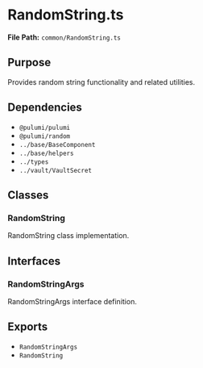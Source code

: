# RandomString.ts

**File Path:** `common/RandomString.ts`

## Purpose

Provides random string functionality and related utilities.

## Dependencies

- `@pulumi/pulumi`
- `@pulumi/random`
- `../base/BaseComponent`
- `../base/helpers`
- `../types`
- `../vault/VaultSecret`

## Classes

### RandomString

RandomString class implementation.

## Interfaces

### RandomStringArgs

RandomStringArgs interface definition.

## Exports

- `RandomStringArgs`
- `RandomString`
